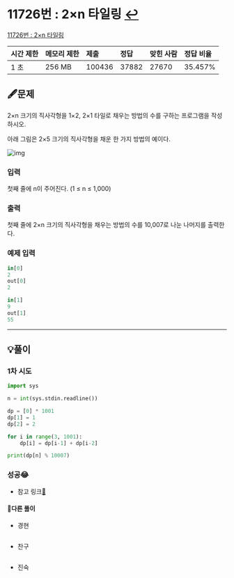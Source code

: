 # 11726번 : 2×n 타일링 [↩](../../acmicpc)

[11726번 : 2×n 타일링](https://www.acmicpc.net/problem/11726)

| 시간 제한 | 메모리 제한 | 제출   | 정답  | 맞힌 사람 | 정답 비율 |
| :-------- | :---------- | :----- | :---- | :-------- | :-------- |
| 1 초      | 256 MB      | 100436 | 37882 | 27670     | 35.457%   |

## 🖋️문제

2×n 크기의 직사각형을 1×2, 2×1 타일로 채우는 방법의 수를 구하는 프로그램을 작성하시오.

아래 그림은 2×5 크기의 직사각형을 채운 한 가지 방법의 예이다.

![img](https://onlinejudgeimages.s3-ap-northeast-1.amazonaws.com/problem/11726/1.png)



### 입력

첫째 줄에 n이 주어진다. (1 ≤ n ≤ 1,000)

### 출력

첫째 줄에 2×n 크기의 직사각형을 채우는 방법의 수를 10,007로 나눈 나머지를 출력한다.

### 예제 입력

```python
in[0]
2
out[0]
2

in[1]
9
out[1]
55
```

---

## 💡풀이
### 1차 시도

```python
import sys

n = int(sys.stdin.readline())

dp = [0] * 1001
dp[1] = 1
dp[2] = 2

for i in range(3, 1001):
    dp[i] = dp[i-1] + dp[i-2]

print(dp[n] % 10007)
```
### 성공😂
* 참고 링크[📌](https://kyoung-jnn.tistory.com/entry/%EB%B0%B1%EC%A4%8011726%EB%B2%88%ED%8C%8C%EC%9D%B4%EC%8D%ACPython-2xn-%ED%83%80%EC%9D%BC%EB%A7%81-DP)

#### 🤝다른 풀이

* 경현

```java

```

* 찬구

```java

```

* 진숙

```java

```

